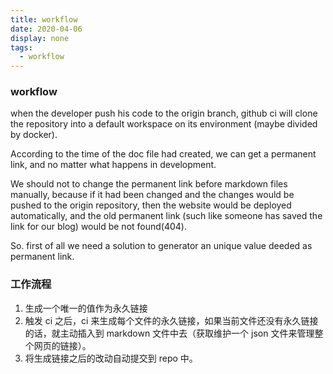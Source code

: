 ```yaml
---
title: workflow
date: 2020-04-06
display: none
tags:
  - workflow
---
```


### workflow

when the developer push his code to the origin branch, github ci will clone the repository into a default workspace on its environment (maybe divided by docker).

According to the time of the doc file had created, we can get a permanent link, and no matter what happens in development.

We should not to change the permanent link before markdown files manually, because if it had been changed and the changes would be pushed to the origin repository, then the website would be deployed automatically, and the old permanent link (such like someone has saved the link for our blog) would be not found(404).

So. first of all we need a solution to generator an unique value deeded as permanent link.

### 工作流程

1. 生成一个唯一的值作为永久链接
2. 触发 ci 之后，ci 来生成每个文件的永久链接，如果当前文件还没有永久链接的话，就主动插入到 markdown 文件中去（获取维护一个 json 文件来管理整个网页的链接）。
3. 将生成链接之后的改动自动提交到 repo 中。
